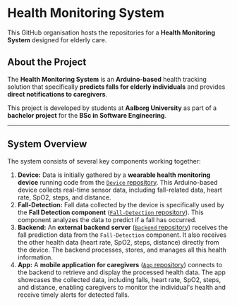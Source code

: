 # Health Monitoring System

This GitHub organisation hosts the repositories for a **Health Monitoring System** designed for elderly care.

## About the Project

The **Health Monitoring System** is an **Arduino-based** health tracking solution that specifically **predicts falls for elderly individuals** and provides **direct notifications to caregivers**.

This project is developed by students at **Aalborg University** as part of a **bachelor project** for the **BSc in Software Engineering**.

---

## System Overview

The system consists of several key components working together:

1.  **Device:** Data is initially gathered by a **wearable health monitoring device** running code from the [`Device` repository](https://github.com/Bachelor-Alz/Device). This Arduino-based device collects real-time sensor data, including fall-related data, heart rate, SpO2, steps, and distance.
2.  **Fall-Detection:** Fall data collected by the device is specifically used by the **Fall Detection component** ([`Fall-Detection` repository](https://github.com/Bachelor-Alz/Fall_detection)). This component analyzes the data to predict if a fall has occurred.
3.  **Backend:** An **external backend server** ([`Backend` repository](https://github.com/Bachelor-Alz/Backend)) receives the fall prediction data from the `Fall-Detection` component. It also receives the other health data (heart rate, SpO2, steps, distance) directly from the device. The backend processes, stores, and manages all this health information.
4.  **App:** A **mobile application for caregivers** ([`App` repository](https://github.com/Bachelor-Alz/App)) connects to the backend to retrieve and display the processed health data. The app showcases the collected data, including falls, heart rate, SpO2, steps, and distance, enabling caregivers to monitor the individual's health and receive timely alerts for detected falls.

